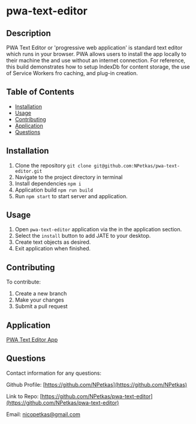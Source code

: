 # pwa-text-editor

## Description

PWA Text Editor or 'progressive web application' is standard text editor which runs in your browser. PWA
allows users to install the app locally to their machine the and use without an internet connection. For reference, this build demonstrates how to setup IndexDb for content storage, the use of Service Workers fro caching, and plug-in creation.

## Table of Contents

- [Installation](#installation)
- [Usage](#usage)
- [Contributing](#contributing)
- [Application](#application)
- [Questions](#questions)


## Installation

1. Clone the repository `git clone git@github.com:NPetkas/pwa-text-editor.git`
2. Navigate to the project directory in terminal
3. Install dependencies `npm i`
4. Application build `npm run build`
5. Run `npm start` to start server and application.


## Usage

1. Open `pwa-text-editor` application via the in the application section.
2. Select the `install` button to add JATE to your desktop.
3. Create text objects as desired.
4. Exit application when finished.



## Contributing

To contribute:

1. Create a new branch
2. Make your changes
3. Submit a pull request


## Application



[PWA Text Editor App][def]

[def]: https://pwa-text-editor-ct24.onrender.com




## Questions

Contact information for any questions:

Github Profile: [https://github.com/NPetkas](https://github.com/NPetkas)

Link to Repo: [https://github.com/NPetkas/pwa-text-editor](https://github.com/NPetkas/pwa-text-editor)

Email: [nicopetkas@gmail.com](nicopetkas@gmail.com)
